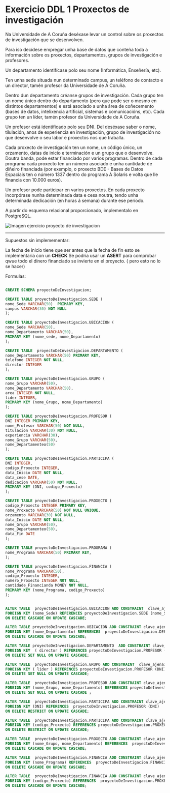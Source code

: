 # Exercicio DDL 1 Proxectos de investigación
Na Universidade de A Coruña deséxase levar un control sobre os proxectos de investigación que se desenvolven.

Para iso decídese empregar unha base de datos que conteña toda a información sobre os proxectos, departamentos, grupos de investigación e profesores.

Un departamento identifícase polo seu nome (Informática, Enxeñería, etc).

Ten unha sede situada nun determinado campus, un teléfono de contacto e un director, tamén profesor da Universidade de A Coruña.

Dentro dun departamento créanse grupos de investigación. Cada grupo ten un nome único dentro do departamento (pero que pode ser o mesmo en distintos departamentos) e está asociado a unha área de coñecemento (bases de datos, intelixencia artificial, sistemas e comunicacións, etc). Cada grupo ten un líder, tamén profesor da Universidade de A Coruña.

Un profesor está identificado polo seu DNI. Del deséxase saber o nome, tilulación, anos de experiencia en investigación, grupo de investigación no que desenvolve o seu labor e proxectos nos que traballa.

Cada proxecto de investigación ten un nome, un código único, un orzamento, datas de inicio e terminación e un grupo que o desenvolve. Doutra banda, pode estar financiado por varios programas. Dentro de cada programa cada proxecto ten un número asociado e unha cantidade de diñeiro financiada (por exemplo, o proxecto BDE - Bases de Datos Espaciais ten o número 1337 dentro do programa A Solaris e volta que lle financia con 10.000 euros).

Un profesor pode participar en varios proxectos. En cada proxecto incorpórase nunha determinada data e cesa noutra, tendo unha determinada dedicación (en horas á semana) durante ese período.

A partir do esquema relacional proporcionado, implementalo en PostgreSQL.


![Imagen ejercicio proyecto de investigacion](https://github.com/dam108/ApuntesSQL/blob/master/EjerciciosSQL/img/Ejercicios_PDI.PNG)


____________________________________________________________________________

Supuestos sin implemementar: 

La fecha de inicio tiene que ser antes que la fecha de fin esto se implementaria con un **CHECK**
Se podria usar un **ASERT** para comprobar qwue todo el dinero financiado se invierte en el proyecto. ( pero esto no lo se hacer)

Formulas: 

```sql

CREATE SCHEMA proyectoDeInvestigacion;

CREATE TABLE proyectoDeInvestigacion.SEDE (
nome_Sede VARCHAR(50)  PRIMARY KEY,
campus VARCHAR(30) NOT NULL
);

CREATE TABLE proyectoDeInvestigacion.UBICACION (
nome_Sede VARCHAR(50),
nome_Departamento VARCHAR(50),
PRIMARY KEY (nome_sede, nome_Departamento)
);

CREATE TABLE  proyectoDeInvestigacion.DEPARTAMENTO (
nome_Departamento VARCHAR(50) PRIMARY KEY,
telefono INTEGER NOT NULL,
director INTEGER
);

CREATE TABLE proyectoDeInvestigacion.GRUPO (
nome_Grupo VARCHAR(50),
nome_Departamento VARCHAR(50),
area INTEGER NOT NULL,
lider INTEGER,
PRIMARY KEY (nome_Grupo, nome_Departamento)
);

CREATE TABLE proyectoDeInvestigacion.PROFESOR (
DNI INTEGER PRIMARY KEY,
nome_Profesor VARCHAR(50) NOT NULL,
titulacion VARCHAR(30) NOT NULL,
experiencia VARCHAR(30),
nome_Grupo VARCHAR(50),
nome_Departamenteo(50)
);

CREATE TABLE proyectoDeInvestigacion.PARTICIPA (
DNI INTEGER,
codigo_Proxecto INTEGER,
data_Inicio DATE NOT NULL,
data_cese DATE,
dedicacion VARCHAR(50) NOT NULL,
PRIMARY KEY (DNI, codigo_Proxecto)
);

CREATE TABLE proyectoDeInvestigacion.PROXECTO (
codigo_Proxecto INTEGER PRIMARY KEY,
nome_Proxecto VARCHAR(50) NOT NULL UNIQUE,
orzamento VARCHAR(30) NOT NULL,
data_Inicio DATE NOT NULL,
nome_Grupo VARCHAR(50),
nome_Departamenteo(50),
data_Fin DATE
);

CREATE TABLE proyectoDeInvestigacion.PROGRAMA (
nome_Programa VARCHAR(50) PRIMARY KEY,
);

CREATE TABLE proyectoDeInvestigacion.FINANCIA (
nome_Programa VARCHAR(50),
codigo_Proxecto INTEGER,
numero_Proxecto INTEGER NOT NULL,
cantidade_Financianda MONEY NOT NULL,
PRIMARY KEY (nome_Programa, codigo_Proxecto)
);


ALTER TABLE  proyectoDeInvestigacion.UBICACION ADD CONSTRAINT  clave_ajena1_ubicacion 
FOREIGN KEY (nome_Sede) REFERENCES proyectoDeInvestigacion.SEDE (nome_Sede) 
ON DELETE CASCADE ON UPDATE CASCADE;

ALTER TABLE proyectoDeInvestigacion.UBICACION ADD CONSTRAINT clave_ajena2_ubicacion 
FOREIGN KEY (nome_Departamento) REFERENCES  proyectoDeInvestigacion.DEPARTAMENTO (nome_Departamento) 
ON DELETE CASCADE ON UPDATE CASCADE;

ALTER TABLE proyectoDeInvestigacion.DEPARTAMENTO  ADD CONSTRAINT clave_ajena1_departamento 
FOREIGN KEY  ( director ) REFERENCES proyectoDeInvestigacion.PROFESOR (DNI) 
ON DELETE SET NULL ON UPDATE CASCADE;

ALTER TABLE  proyectoDeInvestigacion.GRUPO ADD CONSTRAINT  clave_ajena1_grupo 
FOREIGN KEY ( lider ) REFERENCES proyectoDeInvestigacion.PROFESOR (DNI) 
ON DELETE SET NULL ON UPDATE CASCADE;

ALTER TABLE  proyectoDeInvestigacion.PROFESOR ADD CONSTRAINT clave_ajena1_profesor 
FOREIGN KEY (nome_Grupo, nome_Departamento) REFERENCES proyectoDeInvestigacion.GRUPO (nome_Grupo, nome_Departamento) 
ON DELETE SET NULL ON UPDATE CASCADE ;

ALTER TABLE  proyectoDeInvestigacion.PARTICIPA ADD CONSTRAINT clave_ajena1_participa 
FOREIGN KEY (DNI) REFERENCES  proyectoDeInvestigacion.PROFESOR (DNI) 
ON DELETE RESTRICT ON UPDATE CASCADE;

ALTER TABLE  proyectoDeInvestigacion.PARTICIPA ADD CONSTRAINT clave_ajena2_participa 
FOREIGN KEY (codigo_Proxecto) REFERENCES proyectoDeInvestigacion.PROXECTO (codigo_Proxecto) 
ON DELETE RESTRICT ON UPDATE CASCADE;

ALTER TABLE  proyectoDeInvestigacion.PROXECTO ADD CONSTRAINT clave_ajena1_proxecto 
FOREIGN KEY (nome_Grupo, nome_Departamento) REFERENCES  proyectoDeInvestigacion.GRUPO (nome_Grupo, nome_Departamento) 
ON DELETE CASCADE ON UPDATE CASCADE;

ALTER TABLE  proyectoDeInvestigacion.FINANCIA ADD CONSTRAINT clave_ajena1_financia 
FOREIGN KEY (nome_Programa) REFERENCES  proyectoDeInvestigacion.FINANCIA (nome_Programa) 
ON DELETE CASCADE ON UPDATE CASCADE;

ALTER TABLE  proyectoDeInvestigacion.FINANCIA ADD CONSTRAINT clave_ajena2_financia 
FOREIGN KEY (codigo_Proxecto) REFERENCES  proyectoDeInvestigacion.PROXECTO (codigo_Proxecto) 
ON DELETE CASCADE ON UPDATE CASCADE;

```
